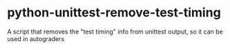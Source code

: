 # python-unittest-remove-test-timing
A script that removes the "test timing" info from unittest output, so it can be used in autograders
